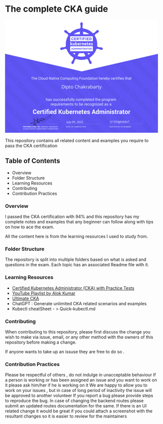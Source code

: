 # The complete CKA guide

<img src="images/Cert.png">

This repository contains all related content and examples you require to pass the CKA certification

## Table of Contents

- Overview
- Folder Structure
- Learning Resources
- Contributing
- Contribution Practices

### Overview

I passed the CKA certification with 94% and this repository has my complete notes and examples that any beginner can follow along with tips on how to ace the exam.

All the content here is from the learning resources I used to study from.

### Folder Structure

The repository is split into multiple folders based on what is asked and questions in the exam.
Each topic has an associated Readme file with it.

### Learning Resources

- [Certified Kubernetes Administrator (CKA) with Practice Tests](https://www.udemy.com/course/certified-kubernetes-administrator-with-practice-tests/)
- [YouTube Playlist by Alok Kumar](https://www.youtube.com/@AlokKumar/playlists)
- [Ultimate CKA ](https://www.udemy.com/course/ultimate-cka-certified-kubernetes-administrator/)
- ChatGPT : Generate unlimited CKA related scenarios and examples
- Kubectl cheatSheet - > Quick-kubectl.md


### Contributing
When contributing to this repository, please first discuss the change you wish to make via issue, email, or any other method with the owners of this repository before making a change.

If anyone wants to take up an issuse they are free to do so .


### Contribution Practices
Please be respectful of others , do not indulge in unacceptable behaviour
If a person is working or has been assigned an issue and you want to work on it please ask him/her if he is working on it
We are happy to allow you to work on your issues , but in case of long period of inactivity the issue will be approved to another volunteer
If you report a bug please provide steps to reproduce the bug.
In case of changing the backend routes please submit an updated routes documentation for the same.
If there is an UI related change it would be great if you could attach a screenshot with the resultant changes so it is easier to review for the maintainers